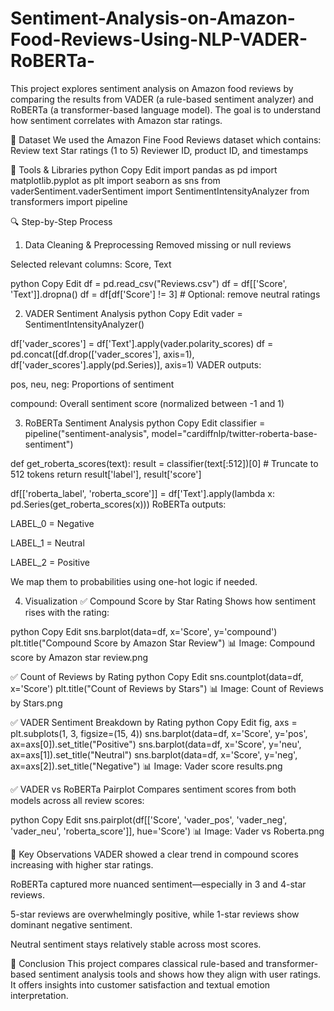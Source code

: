 # Sentiment-Analysis-on-Amazon-Food-Reviews-Using-NLP-VADER-RoBERTa-
This project explores sentiment analysis on Amazon food reviews by comparing the results from VADER (a rule-based sentiment analyzer) and RoBERTa (a transformer-based language model). The goal is to understand how sentiment correlates with Amazon star ratings.

📁 Dataset
We used the Amazon Fine Food Reviews dataset which contains:
Review text
Star ratings (1 to 5)
Reviewer ID, product ID, and timestamps

🧰 Tools & Libraries
python
Copy
Edit
import pandas as pd
import matplotlib.pyplot as plt
import seaborn as sns
from vaderSentiment.vaderSentiment import SentimentIntensityAnalyzer
from transformers import pipeline

🔍 Step-by-Step Process
1. Data Cleaning & Preprocessing
Removed missing or null reviews

Selected relevant columns: Score, Text

python
Copy
Edit
df = pd.read_csv("Reviews.csv")
df = df[['Score', 'Text']].dropna()
df = df[df['Score'] != 3]  # Optional: remove neutral ratings

2. VADER Sentiment Analysis
python
Copy
Edit
vader = SentimentIntensityAnalyzer()

df['vader_scores'] = df['Text'].apply(vader.polarity_scores)
df = pd.concat([df.drop(['vader_scores'], axis=1), df['vader_scores'].apply(pd.Series)], axis=1)
VADER outputs:

pos, neu, neg: Proportions of sentiment

compound: Overall sentiment score (normalized between -1 and 1)

3. RoBERTa Sentiment Analysis
python
Copy
Edit
classifier = pipeline("sentiment-analysis", model="cardiffnlp/twitter-roberta-base-sentiment")

def get_roberta_scores(text):
    result = classifier(text[:512])[0]  # Truncate to 512 tokens
    return result['label'], result['score']

df[['roberta_label', 'roberta_score']] = df['Text'].apply(lambda x: pd.Series(get_roberta_scores(x)))
RoBERTa outputs:

LABEL_0 = Negative

LABEL_1 = Neutral

LABEL_2 = Positive

We map them to probabilities using one-hot logic if needed.

4. Visualization
✅ Compound Score by Star Rating
Shows how sentiment rises with the rating:

python
Copy
Edit
sns.barplot(data=df, x='Score', y='compound')
plt.title("Compound Score by Amazon Star Review")
📊 Image: Compound score by Amazon star review.png

✅ Count of Reviews by Rating
python
Copy
Edit
sns.countplot(data=df, x='Score')
plt.title("Count of Reviews by Stars")
📊 Image: Count of Reviews by Stars.png

✅ VADER Sentiment Breakdown by Rating
python
Copy
Edit
fig, axs = plt.subplots(1, 3, figsize=(15, 4))
sns.barplot(data=df, x='Score', y='pos', ax=axs[0]).set_title("Positive")
sns.barplot(data=df, x='Score', y='neu', ax=axs[1]).set_title("Neutral")
sns.barplot(data=df, x='Score', y='neg', ax=axs[2]).set_title("Negative")
📊 Image: Vader score results.png

✅ VADER vs RoBERTa Pairplot
Compares sentiment scores from both models across all review scores:

python
Copy
Edit
sns.pairplot(df[['Score', 'vader_pos', 'vader_neg', 'vader_neu', 'roberta_score']], hue='Score')
📊 Image: Vader vs Roberta.png

🔎 Key Observations
VADER showed a clear trend in compound scores increasing with higher star ratings.

RoBERTa captured more nuanced sentiment—especially in 3 and 4-star reviews.

5-star reviews are overwhelmingly positive, while 1-star reviews show dominant negative sentiment.

Neutral sentiment stays relatively stable across most scores.

📌 Conclusion
This project compares classical rule-based and transformer-based sentiment analysis tools and shows how they align with user ratings. It offers insights into customer satisfaction and textual emotion interpretation.
